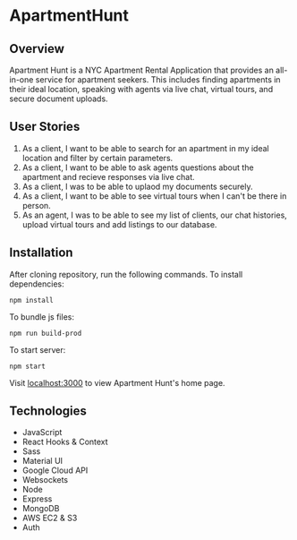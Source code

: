 # ApartmentHunt

## Overview
Apartment Hunt is a NYC Apartment Rental Application that provides an all-in-one service for apartment seekers. This includes finding apartments in their ideal location, speaking with agents via live chat, virtual tours, and secure document uploads. 

## User Stories
1. As a client, I want to be able to search for an apartment in my ideal location and filter by certain parameters.
2. As a client, I want to be able to ask agents questions about the apartment and recieve responses via live chat.
3. As a client, I was to be able to uplaod my documents securely.
4. As a client, I want to be able to see virtual tours when I can't be there in person.
5. As an agent, I was to be able to see my list of clients, our chat histories, upload virtual tours and add listings to our database.

## Installation

After cloning repository, run the following commands.
To install dependencies:
```
npm install
```
To bundle js files:
```
npm run build-prod
```
To start server:
```
npm start
```

Visit [localhost:3000](http:localhost:3000/) to view Apartment Hunt's home page. 

## Technologies
- JavaScript
- React Hooks & Context
- Sass
- Material UI
- Google Cloud API
- Websockets
- Node
- Express
- MongoDB
- AWS EC2 & S3
- Auth


